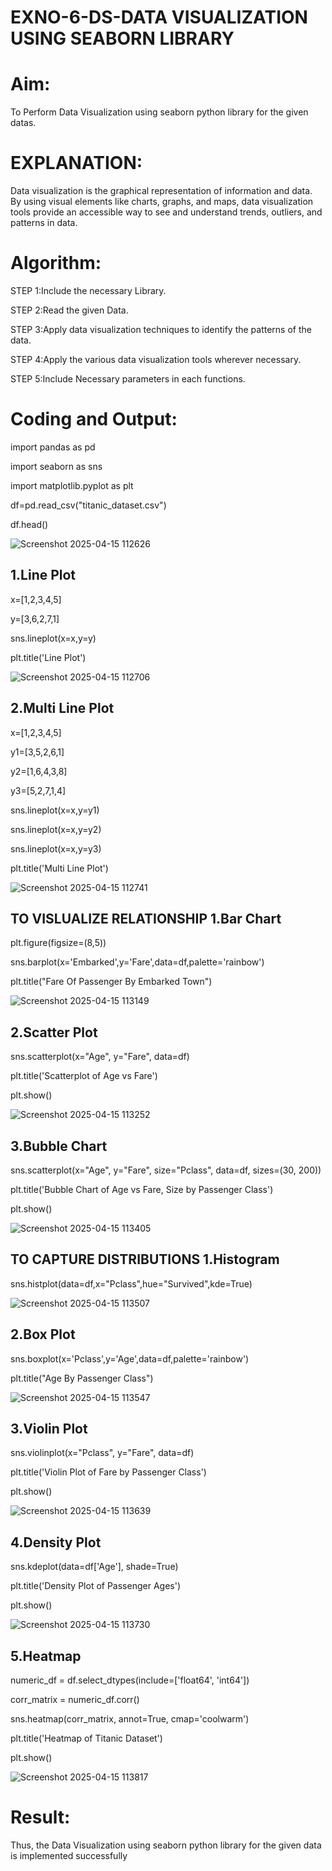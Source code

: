 # EXNO-6-DS-DATA VISUALIZATION USING SEABORN LIBRARY

# Aim:
  To Perform Data Visualization using seaborn python library for the given datas.

# EXPLANATION:
Data visualization is the graphical representation of information and data. By using visual elements like charts, graphs, and maps, data visualization tools provide an accessible way to see and understand trends, outliers, and patterns in data.

# Algorithm:
STEP 1:Include the necessary Library.

STEP 2:Read the given Data.

STEP 3:Apply data visualization techniques to identify the patterns of the data.

STEP 4:Apply the various data visualization tools wherever necessary.

STEP 5:Include Necessary parameters in each functions.

# Coding and Output:
 import pandas as pd

import seaborn as sns

import matplotlib.pyplot as plt

df=pd.read_csv("titanic_dataset.csv")

df.head()

![Screenshot 2025-04-15 112626](https://github.com/user-attachments/assets/1c14ae1e-5b45-449d-83b6-7501d5bfbb76)
## 1.Line Plot

x=[1,2,3,4,5]

y=[3,6,2,7,1]

sns.lineplot(x=x,y=y)

plt.title('Line Plot')

![Screenshot 2025-04-15 112706](https://github.com/user-attachments/assets/067067e7-39c6-4429-a0df-da048dc1d765)
## 2.Multi Line Plot

x=[1,2,3,4,5]

y1=[3,5,2,6,1]

y2=[1,6,4,3,8]

y3=[5,2,7,1,4]

sns.lineplot(x=x,y=y1)

sns.lineplot(x=x,y=y2)

sns.lineplot(x=x,y=y3)

plt.title('Multi Line Plot')

![Screenshot 2025-04-15 112741](https://github.com/user-attachments/assets/af9c34a9-3e72-408b-b193-e210ea7179e4)
## TO VISLUALIZE RELATIONSHIP 1.Bar Chart

plt.figure(figsize=(8,5))

sns.barplot(x='Embarked',y='Fare',data=df,palette='rainbow')

plt.title("Fare Of Passenger By Embarked Town")

![Screenshot 2025-04-15 113149](https://github.com/user-attachments/assets/4ba87e7d-872f-4ac6-8fcf-587045239952)

## 2.Scatter Plot

sns.scatterplot(x="Age", y="Fare", data=df)

plt.title('Scatterplot of Age vs Fare')

plt.show()

![Screenshot 2025-04-15 113252](https://github.com/user-attachments/assets/6b79a161-0a1c-40ad-9975-a1240c16c9ab)

## 3.Bubble Chart

sns.scatterplot(x="Age", y="Fare", size="Pclass", data=df, sizes=(30, 200))

plt.title('Bubble Chart of Age vs Fare, Size by Passenger Class')

plt.show()

![Screenshot 2025-04-15 113405](https://github.com/user-attachments/assets/5b420274-58be-4645-9c09-2adcdaf31649)

## TO CAPTURE DISTRIBUTIONS 1.Histogram

sns.histplot(data=df,x="Pclass",hue="Survived",kde=True)

![Screenshot 2025-04-15 113507](https://github.com/user-attachments/assets/c3420982-c590-4105-ac1d-48d3db121adb)

## 2.Box Plot

sns.boxplot(x='Pclass',y='Age',data=df,palette='rainbow')

plt.title("Age By Passenger Class")

![Screenshot 2025-04-15 113547](https://github.com/user-attachments/assets/37c14920-208e-418b-82b1-a46dee7eb060)

## 3.Violin Plot

sns.violinplot(x="Pclass", y="Fare", data=df)

plt.title('Violin Plot of Fare by Passenger Class')

plt.show()

![Screenshot 2025-04-15 113639](https://github.com/user-attachments/assets/cfbc9643-c0e7-4cfd-8a25-1416dd0afbda)

## 4.Density Plot

sns.kdeplot(data=df['Age'], shade=True)

plt.title('Density Plot of Passenger Ages')

plt.show()

![Screenshot 2025-04-15 113730](https://github.com/user-attachments/assets/3d67b43b-4415-4a1d-a067-dc734db176c3)

## 5.Heatmap

numeric_df = df.select_dtypes(include=['float64', 'int64'])

corr_matrix = numeric_df.corr()

sns.heatmap(corr_matrix, annot=True, cmap='coolwarm')

plt.title('Heatmap of Titanic Dataset')

plt.show()

![Screenshot 2025-04-15 113817](https://github.com/user-attachments/assets/3219c914-bbb3-40c1-91dd-760d18e1ec55)

# Result:
 Thus, the Data Visualization using seaborn python library for the given data is implemented successfully
